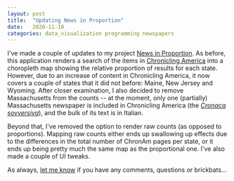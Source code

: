 ```yaml
---
layout: post
title:  "Updating News in Proportion"
date:   2020-11-10
categories: data_visualization programming newspapers
---
```


I've made a couple of updates to my project [News in Proportion](http://esperr.github.io/newsinproportion/). As before, this application renders a search of the items in [Chronicling America](https://chroniclingamerica.loc.gov/) into a choropleth map showing the relative proportion of results for each state. However, due to an increase of content in Chronicling America, it now covers a couple of states that it did not before: Maine, New Jersey and Wyoming. After closer examination, I also decided to remove Massachusetts from the counts -- at the moment, only one (partially) Massachusetts newspaper is included in Chronicling America (the <a href="https://chroniclingamerica.loc.gov/lccn/2012271201/"><em>Cronaca sovversiva</em></a>), and the bulk of its text is in Italian.

Beyond that, I've removed the option to render raw counts (as opposed to proportions). Mapping raw counts either ends up swallowing up effects due to the differences in the total number of ChronAm pages per state, or it ends up being pretty much the same map as the proportional one. I've also made a couple of UI tweaks.

As always, <a href="mailto:ed_sperr@hotmail.com">let me know</a> if you have any comments, questions or brickbats...
